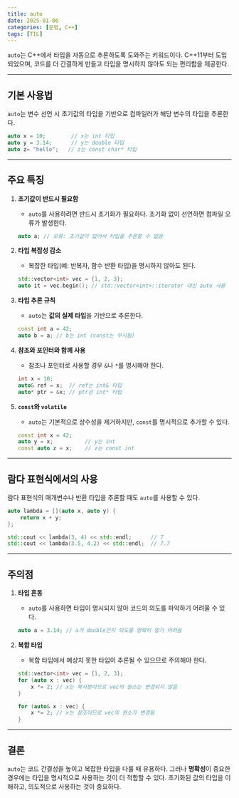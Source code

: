 ```yaml
---
title: auto
date: 2025-01-06
categories: [문법, C++]
tags: [TIL]
---
```

`auto`는 C++에서 타입을 자동으로 추론하도록 도와주는 키워드이다. C++11부터 도입되었으며, 코드를 더 간결하게 만들고 타입을 명시하지 않아도 되는 편리함을 제공한다.

---

## 기본 사용법

`auto`는 변수 선언 시 초기값의 타입을 기반으로 컴파일러가 해당 변수의 타입을 추론한다.

```cpp
auto x = 10;        // x는 int 타입
auto y = 3.14;      // y는 double 타입
auto z= "hello";   // z는 const char* 타입
```

---

## 주요 특징

1. **초기값이 반드시 필요함**
    - `auto`를 사용하려면 반드시 초기화가 필요하다. 초기화 없이 선언하면 컴파일 오류가 발생한다.
    
    ```cpp
    auto a; // 오류: 초기값이 없어서 타입을 추론할 수 없음
    ```
    
2. **타입 복잡성 감소**
    - 복잡한 타입(예: 반복자, 함수 반환 타입)을 명시하지 않아도 된다.
    
    ```cpp
    std::vector<int> vec = {1, 2, 3};
    auto it = vec.begin(); // std::vector<int>::iterator 대신 auto 사용
    
    ```
    
3. **타입 추론 규칙**
    - `auto`는 **값의 실제 타입**을 기반으로 추론한다.
    
    ```cpp
    const int a = 42;
    auto b = a; // b는 int (const는 무시됨)
    ```
    
4. **참조와 포인터와 함께 사용**
    - 참조나 포인터로 사용할 경우 `&`나 `*`를 명시해야 한다.
    
    ```cpp
    int x = 10;
    auto& ref = x;  // ref는 int& 타입
    auto* ptr = &x; // ptr은 int* 타입
    ```
    
5. **`const`와 `volatile`**
    - `auto`는 기본적으로 상수성을 제거하지만, `const`를 명시적으로 추가할 수 있다.
    
    ```cpp
    const int x = 42;
    auto y = x;          // y는 int
    const auto z = x;    // z는 const int
    ```
    

---

## 람다 표현식에서의 사용

람다 표현식의 매개변수나 반환 타입을 추론할 때도 `auto`를 사용할 수 있다.

```cpp
auto lambda = [](auto x, auto y) {
    return x + y;
};

std::cout << lambda(3, 4) << std::endl;      // 7
std::cout << lambda(3.5, 4.2) << std::endl;  // 7.7
```

---

## 주의점

1. **타입 혼동**
    - `auto`를 사용하면 타입이 명시되지 않아 코드의 의도를 파악하기 어려울 수 있다.
    
    ```cpp
    auto a = 3.14; // a가 double인지 의도를 명확히 알기 어려움
    ```
    
2. **복합 타입**
    - 복합 타입에서 예상치 못한 타입이 추론될 수 있으므로 주의해야 한다.
    
    ```cpp
    std::vector<int> vec = {1, 2, 3};
    for (auto x : vec) {
        x *= 2; // x는 복사본이므로 vec의 원소는 변경되지 않음
    }
    
    for (auto& x : vec) {
        x *= 2; // x는 참조이므로 vec의 원소가 변경됨
    }
    ```
    

---

## 결론

`auto`는 코드 간결성을 높이고 복잡한 타입을 다룰 때 유용하다. 그러나 **명확성**이 중요한 경우에는 타입을 명시적으로 사용하는 것이 더 적합할 수 있다. 초기화된 값의 타입을 이해하고, 의도적으로 사용하는 것이 중요하다.